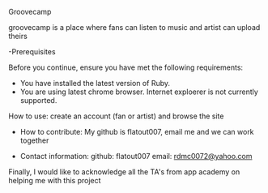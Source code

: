 Groovecamp

groovecamp is a place where fans can listen to music and artist can upload theirs


-Prerequisites

Before you continue, ensure you have met the following requirements:

* You have installed the latest version of Ruby.
* You are using latest chrome browser. Internet exploerer is not currently supported.

How to use: create an account (fan or artist) and browse the site

- How to contribute: My github is flatout007, email me and we can work together

- Contact information: 
github: flatout007 
email: rdmc0072@yahoo.com

Finally,
I would like to acknowledge all the TA's from app academy on helping me with this project

